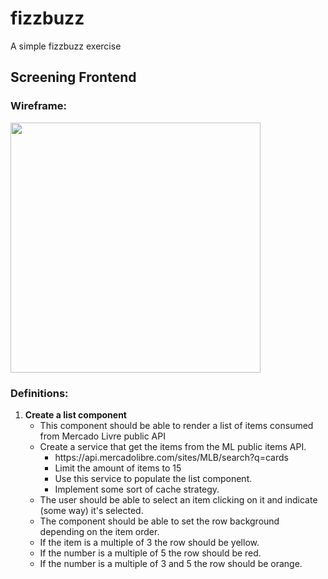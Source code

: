 # fizzbuzz
A simple fizzbuzz exercise

## Screening Frontend
### Wireframe:
<img src="https://user-images.githubusercontent.com/8353990/120715828-8ed17a00-c49b-11eb-82bb-eb9cc8d8bcd2.png" width="400" />

### Definitions:
<ol>
        <li>
          <strong>Create a list component</strong>
          <ul>
            <li>
              This component should be able to render a list of items consumed
              from Mercado Livre public API 
            </li>
            <li>
              Create a service that get the items from the ML public items API.
              <ul>
                <li>https://api.mercadolibre.com/sites/MLB/search?q=cards</li>
                <li>Limit the amount of items to 15</li>
                <li>Use this service to populate the list component.</li>
                <li>Implement some sort of cache strategy.</li>
              </ul>
            </li>
            <li>
              The user should be able to select an item clicking on it and
              indicate (some way) it's selected.
            </li>
            <li>
              The component should be able to set the row background depending
              on the item order.
            </li>
            <li>If the item is a multiple of 3 the row should be yellow.</li>
            <li>If the number is a multiple of 5 the row should be red.</li>
            <li>
              If the number is a multiple of 3 and 5 the row should be orange.
            </li>
          </ul>
        </li>
      </ol>
